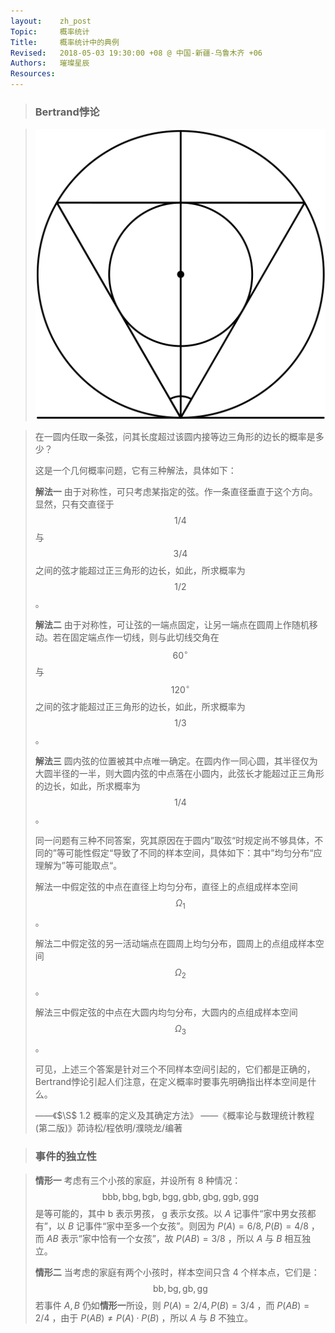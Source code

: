 ```yaml
---
layout:    zh_post
Topic:     概率统计
Title:     概率统计中的典例
Revised:   2018-05-03 19:30:00 +08 @ 中国-新疆-乌鲁木齐 +06
Authors:   璀璨星辰
Resources:
---
```


> ### Bertrand悖论

> ![max-width: 360px;](figures/Bertrand_Paradox.svg)

> 在一圆内任取一条弦，问其长度超过该圆内接等边三角形的边长的概率是多少？
>
> 这是一个几何概率问题，它有三种解法，具体如下：
>
> **解法一**  由于对称性，可只考虑某指定的弦。作一条直径垂直于这个方向。显然，只有交直径于 $$1/4$$ 与 $$3/4$$ 之间的弦才能超过正三角形的边长，如此，所求概率为 $$1/2$$ 。
>
> **解法二**  由于对称性，可让弦的一端点固定，让另一端点在圆周上作随机移动。若在固定端点作一切线，则与此切线交角在 $$60^\circ$$ 与 $$120^\circ$$ 之间的弦才能超过正三角形的边长，如此，所求概率为 $$1/3$$ 。
>
> **解法三**  圆内弦的位置被其中点唯一确定。在圆内作一同心圆，其半径仅为大圆半径的一半，则大圆内弦的中点落在小圆内，此弦长才能超过正三角形的边长，如此，所求概率为 $$1/4$$ 。
>
> 同一问题有三种不同答案，究其原因在于圆内”取弦“时规定尚不够具体，不同的”等可能性假定“导致了不同的样本空间，具体如下：其中”均匀分布“应理解为”等可能取点“。
>
> 解法一中假定弦的中点在直径上均匀分布，直径上的点组成样本空间 $$\Omega_1$$。
>
> 解法二中假定弦的另一活动端点在圆周上均匀分布，圆周上的点组成样本空间 $$\Omega_2$$。
>
> 解法三中假定弦的中点在大圆内均匀分布，大圆内的点组成样本空间 $$\Omega_3$$。
>
> 可见，上述三个答案是针对三个不同样本空间引起的，它们都是正确的，Bertrand悖论引起人们注意，在定义概率时要事先明确指出样本空间是什么。
>
> ——《$\S$ 1.2 概率的定义及其确定方法》
> ——《概率论与数理统计教程(第二版)》茆诗松/程依明/濮晓龙/编著

> ### 事件的独立性

> **情形一**  考虑有三个小孩的家庭，并设所有 $8$ 种情况：
> $$
> \mathrm{bbb, bbg, bgb, bgg, gbb, gbg, ggb, ggg}
> $$
> 是等可能的，其中 $\mathrm{b}$ 表示男孩， $\mathrm{g}$ 表示女孩。以 $A$ 记事件“家中男女孩都有”，以 $B$ 记事件“家中至多一个女孩”。则因为 $P (A) = 6 / 8, P (B) = 4 / 8$ ，而 $A B$ 表示“家中恰有一个女孩”，故 $P (A B) = 3 / 8$ ，所以 $A$ 与 $B$ 相互独立。
>
> **情形二**  当考虑的家庭有两个小孩时，样本空间只含 $4$ 个样本点，它们是：
> $$
> \mathrm{bb, bg, gb, gg}
> $$
> 若事件 $A, B$ 仍如**情形一**所设，则 $P (A) = 2 / 4, P (B) = 3 / 4$ ，而 $P (A B) = 2 / 4$ ，由于 $P (A B) \ne P (A) \cdot P (B)$ ，所以 $A$ 与 $B$ 不独立。